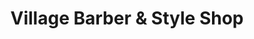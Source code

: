 ---
title: "Village Barber & Style Shop"
url: /swannanoa/village-barber-and-style-shop/
shop: hairdresser
---